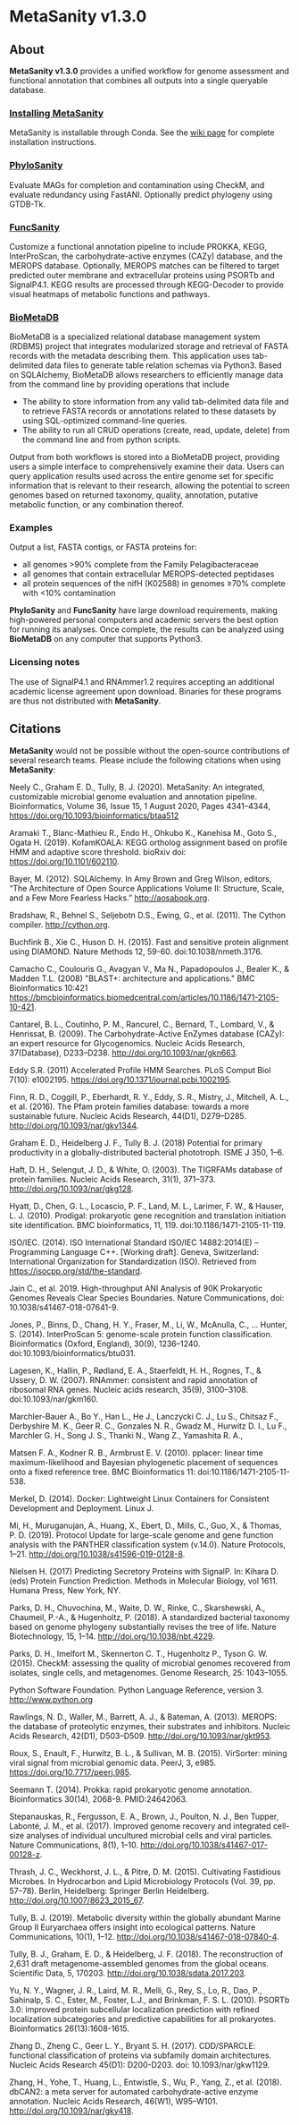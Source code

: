 # MetaSanity v1.3.0

## About

**MetaSanity v1.3.0** provides a unified workflow for genome assessment and functional annotation that combines
all outputs into a single queryable database.

### [Installing MetaSanity](https://github.com/cjneely10/MetaSanity/wiki/2-Installation)
MetaSanity is installable through Conda.
See the [wiki page](https://github.com/cjneely10/MetaSanity/wiki/2-Installation-Conda) for complete installation instructions.

### [PhyloSanity](https://github.com/cjneely10/MetaSanity/wiki/4-PhyloSanity)
Evaluate MAGs for completion and contamination using CheckM, and evaluate redundancy using FastANI. Optionally predict phylogeny using GTDB-Tk.

### [FuncSanity](https://github.com/cjneely10/MetaSanity/wiki/5-FuncSanity)
Customize a functional annotation pipeline to include PROKKA, KEGG, InterProScan, the carbohydrate-active enzymes (CAZy) database, and the MEROPS database. Optionally, MEROPS matches can be filtered to target predicted outer membrane and extracellular proteins using PSORTb and SignalP4.1. KEGG results are processed through KEGG-Decoder to provide visual heatmaps of metabolic functions and pathways.

### [BioMetaDB](https://github.com/cjneely10/BioMetaDB)

BioMetaDB is a specialized relational database management system (RDBMS) project that integrates modularized storage and retrieval of FASTA records with the metadata describing them. This application uses tab-delimited data files to generate table relation schemas via Python3. Based on SQLAlchemy, BioMetaDB allows researchers to efficiently manage data from the command line by providing operations that include

- The ability to store information from any valid tab-delimited data file and to retrieve FASTA records or annotations related to these datasets by using SQL-optimized command-line queries.
- The ability to run all CRUD operations (create, read, update, delete) from the command line and from python scripts.

Output from both workflows is stored into a BioMetaDB project, providing users a simple interface to comprehensively examine their data. Users can query application results used across the entire genome set for specific information that is relevant to their research, allowing the potential to screen genomes based on returned taxonomy, quality, annotation, putative metabolic function, or any combination thereof.

### Examples 
Output a list, FASTA contigs, or FASTA proteins for:

- all genomes &gt;90% complete from the Family Pelagibacteraceae
- all genomes that contain extracellular MEROPS-detected peptidases
- all protein sequences of the nifH (K02588) in genomes &ge;70% complete with &lt;10% contamination

**PhyloSanity** and **FuncSanity** have large download requirements, making high-powered personal computers and academic servers the best option for running its analyses.
Once complete, the results can be analyzed using **BioMetaDB** on any computer that supports Python3.
    
### Licensing notes

The use of SignalP4.1 and RNAmmer1.2 requires accepting an additional academic license agreement upon download. Binaries for these programs are thus not distributed with **MetaSanity**.

## Citations

**MetaSanity** would not be possible without the open-source contributions of several research teams. Please include the following citations
when using **MetaSanity**:

Neely C., Graham E. D., Tully, B. J. (2020). MetaSanity: An integrated, customizable microbial genome evaluation and annotation pipeline. Bioinformatics, Volume 36, Issue 15, 1 August 2020, Pages 4341–4344, https://doi.org/10.1093/bioinformatics/btaa512

Aramaki T., Blanc-Mathieu R., Endo H., Ohkubo K., Kanehisa M., Goto S., Ogata H. (2019). KofamKOALA: KEGG ortholog assignment based on profile HMM and adaptive score threshold. bioRxiv doi: https://doi.org/10.1101/602110. 

Bayer, M. (2012). SQLAlchemy. In Amy Brown and Greg Wilson, editors, “The Architecture of Open Source Applications Volume II: Structure, Scale, and a Few More Fearless Hacks.” http://aosabook.org. 

Bradshaw, R., Behnel S., Seljebotn D.S., Ewing, G., et al. (2011). The Cython compiler. http://cython.org. 

Buchfink B., Xie C., Huson D. H. (2015). Fast and sensitive protein alignment using DIAMOND. Nature Methods 12, 59-60. doi:10.1038/nmeth.3176. 

Camacho C., Coulouris G., Avagyan V., Ma N., Papadopoulos J., Bealer K., & Madden T.L. (2008) "BLAST+: architecture and applications." BMC Bioinformatics 10:421 https://bmcbioinformatics.biomedcentral.com/articles/10.1186/1471-2105-10-421. 

Cantarel, B. L., Coutinho, P. M., Rancurel, C., Bernard, T., Lombard, V., & Henrissat, B. (2009). The Carbohydrate-Active EnZymes database (CAZy): an expert resource for Glycogenomics. Nucleic Acids Research, 37(Database), D233–D238. http://doi.org/10.1093/nar/gkn663. 

Eddy S.R. (2011) Accelerated Profile HMM Searches. PLoS Comput Biol 7(10): e1002195. https://doi.org/10.1371/journal.pcbi.1002195. 

Finn, R. D., Coggill, P., Eberhardt, R. Y., Eddy, S. R., Mistry, J., Mitchell, A. L., et al. (2016). The Pfam protein families database: towards a more sustainable future. Nucleic Acids Research, 44(D1), D279–D285. http://doi.org/10.1093/nar/gkv1344. 

Graham E. D., Heidelberg J. F., Tully B. J. (2018) Potential for primary productivity in a globally-distributed bacterial phototroph. ISME J 350, 1–6. 

Haft, D. H., Selengut, J. D., & White, O. (2003). The TIGRFAMs database of protein families. Nucleic Acids Research, 31(1), 371–373. http://doi.org/10.1093/nar/gkg128. 

Hyatt, D., Chen, G. L., Locascio, P. F., Land, M. L., Larimer, F. W., & Hauser, L. J. (2010). Prodigal: prokaryotic gene recognition and translation initiation site identification. BMC bioinformatics, 11, 119. doi:10.1186/1471-2105-11-119. 

ISO/IEC. (2014). ISO International Standard ISO/IEC 14882:2014(E) – Programming Language C++. [Working draft]. Geneva, Switzerland: International Organization for Standardization (ISO). Retrieved from https://isocpp.org/std/the-standard. 

Jain C., et al. 2019. High-throughput ANI Analysis of 90K Prokaryotic Genomes Reveals Clear Species Boundaries. Nature Communications, doi: 10.1038/s41467-018-07641-9. 

Jones, P., Binns, D., Chang, H. Y., Fraser, M., Li, W., McAnulla, C., … Hunter, S. (2014). InterProScan 5: genome-scale protein function classification. Bioinformatics (Oxford, England), 30(9), 1236–1240. doi:10.1093/bioinformatics/btu031. 

Lagesen, K., Hallin, P., Rødland, E. A., Staerfeldt, H. H., Rognes, T., & Ussery, D. W. (2007). RNAmmer: consistent and rapid annotation of ribosomal RNA genes. Nucleic acids research, 35(9), 3100–3108. doi:10.1093/nar/gkm160. 

Marchler-Bauer A., Bo Y., Han L., He J., Lanczycki C. J., Lu S., Chitsaz F., Derbyshire M. K., Geer R. C., Gonzales N. R., Gwadz M., Hurwitz D. I., Lu F., Marchler G. H., Song J. S., Thanki N., Wang Z., Yamashita R. A.,  

Matsen F. A., Kodner R. B., Armbrust E. V. (2010). pplacer: linear time maximum-likelihood and Bayesian phylogenetic placement of sequences onto a fixed reference tree. BMC Bioinformatics 11: doi:10.1186/1471-2105-11-538. 

Merkel, D. (2014). Docker: Lightweight Linux Containers for Consistent Development and Deployment. Linux J. 

Mi, H., Muruganujan, A., Huang, X., Ebert, D., Mills, C., Guo, X., & Thomas, P. D. (2019). Protocol Update for large-scale genome and gene function analysis with the PANTHER classification system (v.14.0). Nature Protocols, 1–21. http://doi.org/10.1038/s41596-019-0128-8. 

Nielsen H. (2017) Predicting Secretory Proteins with SignalP. In: Kihara D. (eds) Protein Function Prediction. Methods in Molecular Biology, vol 1611. Humana Press, New York, NY. 

Parks, D. H., Chuvochina, M., Waite, D. W., Rinke, C., Skarshewski, A., Chaumeil, P.-A., & Hugenholtz, P. (2018). A standardized bacterial taxonomy based on genome phylogeny substantially revises the tree of life. Nature Biotechnology, 15, 1–14. http://doi.org/10.1038/nbt.4229. 

Parks, D. H., Imelfort M., Skennerton C. T., Hugenholtz P., Tyson G. W. (2015). CheckM: assessing the quality of microbial genomes recovered from isolates, single cells, and metagenomes. Genome Research, 25: 1043–1055. 

Python Software Foundation. Python Language Reference, version 3. http://www.python.org 

Rawlings, N. D., Waller, M., Barrett, A. J., & Bateman, A. (2013). MEROPS: the database of proteolytic enzymes, their substrates and inhibitors. Nucleic Acids Research, 42(D1), D503–D509. http://doi.org/10.1093/nar/gkt953. 

Roux, S., Enault, F., Hurwitz, B. L., & Sullivan, M. B. (2015). VirSorter: mining viral signal from microbial genomic data. PeerJ, 3, e985. https://doi.org/10.7717/peerj.985. 

Seemann T. (2014). Prokka: rapid prokaryotic genome annotation. Bioinformatics 30(14), 2068-9. PMID:24642063. 

Stepanauskas, R., Fergusson, E. A., Brown, J., Poulton, N. J., Ben Tupper, Labonté, J. M., et al. (2017). Improved genome recovery and integrated cell-size analyses of individual uncultured microbial cells and viral particles. Nature Communications, 8(1), 1–10. http://doi.org/10.1038/s41467-017-00128-z. 

Thrash, J. C., Weckhorst, J. L., & Pitre, D. M. (2015). Cultivating Fastidious Microbes. In Hydrocarbon and Lipid Microbiology Protocols (Vol. 39, pp. 57–78). Berlin, Heidelberg: Springer Berlin Heidelberg. http://doi.org/10.1007/8623_2015_67. 

Tully, B. J. (2019). Metabolic diversity within the globally abundant Marine Group II Euryarchaea offers insight into ecological patterns. Nature Communications, 10(1), 1–12. http://doi.org/10.1038/s41467-018-07840-4. 

Tully, B. J., Graham, E. D., & Heidelberg, J. F. (2018). The reconstruction of 2,631 draft metagenome-assembled genomes from the global oceans. Scientific Data, 5, 170203. http://doi.org/10.1038/sdata.2017.203. 

Yu, N. Y., Wagner, J. R., Laird, M. R., Melli, G., Rey, S., Lo, R., Dao, P., Sahinalp, S. C., Ester, M., Foster, L.J., and Brinkman, F. S. L. (2010). PSORTb 3.0: improved protein subcellular localization prediction with refined localization subcategories and predictive capabilities for all prokaryotes. Bioinformatics 26(13):1608-1615. 

Zhang D., Zheng C., Geer L. Y., Bryant S. H. (2017). CDD/SPARCLE: functional classification of proteins via subfamily domain architectures. Nucleic Acids Research 45(D1): D200-D203. doi: 10.1093/nar/gkw1129. 

Zhang, H., Yohe, T., Huang, L., Entwistle, S., Wu, P., Yang, Z., et al. (2018). dbCAN2: a meta server for automated carbohydrate-active enzyme annotation. Nucleic Acids Research, 46(W1), W95–W101. http://doi.org/10.1093/nar/gky418. 
